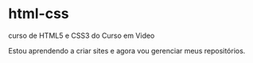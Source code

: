 # html-css
 curso de HTML5 e CSS3 do Curso em Video

Estou aprendendo a criar sites e agora vou gerenciar meus repositórios.